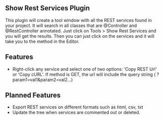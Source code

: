 Show Rest Services Plugin
--------------------------

This plugin will create a tool window with all the REST services found in your project. 
It will search in all classes that are @Controller and @RestController annotated.
Just click on Tools > Show Rest Services and you will get the results. 
Then you can just click on the services and it will take you to the method in the Editor.

Features
---------
- Right-click any service and select one of two options: 'Copy REST Url' or 'Copy cURL'. If method is GET, the url will include the query string ( ?param1=val1&param2=val2...)


Planned Features
----------------
- Export REST services on different formats such  as html, csv, txt
- Update the tree when services are commented out or deleted.

